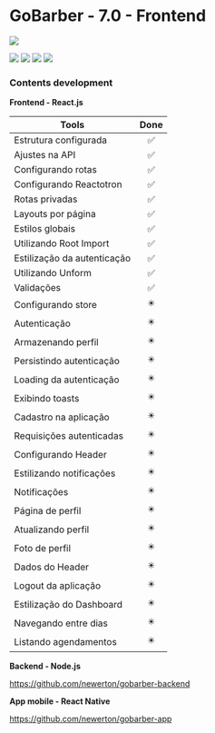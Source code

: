 # GoBarber - 7.0 - Frontend

![](https://hotmart.s3.amazonaws.com/product_contents/5bfd4a97-5e39-4c99-a871-8d3e969769cc/Course_Image01_580x320.jpg)

![](https://img.shields.io/github/stars/newerton/gobarber-frontend.svg) ![](https://img.shields.io/github/forks/newerton/gobarber-frontend.svg) ![](https://img.shields.io/github/issues/newerton/gobarber-frontend.svg) ![](https://img.shields.io/github/license/newerton/gobarber-frontend.svg)

### Contents development

**Frontend - React.js**

| Tools                       |            Done            |
| --------------------------- | :------------------------: |
| Estrutura configurada       |     :white_check_mark:     |
| Ajustes na API              |     :white_check_mark:     |
| Configurando rotas          |     :white_check_mark:     |
| Configurando Reactotron     |     :white_check_mark:     |
| Rotas privadas              |     :white_check_mark:     |
| Layouts por página          |     :white_check_mark:     |
| Estilos globais             |     :white_check_mark:     |
| Utilizando Root Import      |     :white_check_mark:     |
| Estilização da autenticação |     :white_check_mark:     |
| Utilizando Unform           |     :white_check_mark:     |
| Validações                  |     :white_check_mark:     |
| Configurando store          | :eight_pointed_black_star: |
| Autenticação                | :eight_pointed_black_star: |
| Armazenando perfil          | :eight_pointed_black_star: |
| Persistindo autenticação    | :eight_pointed_black_star: |
| Loading da autenticação     | :eight_pointed_black_star: |
| Exibindo toasts             | :eight_pointed_black_star: |
| Cadastro na aplicação       | :eight_pointed_black_star: |
| Requisições autenticadas    | :eight_pointed_black_star: |
| Configurando Header         | :eight_pointed_black_star: |
| Estilizando notificações    | :eight_pointed_black_star: |
| Notificações                | :eight_pointed_black_star: |
| Página de perfil            | :eight_pointed_black_star: |
| Atualizando perfil          | :eight_pointed_black_star: |
| Foto de perfil              | :eight_pointed_black_star: |
| Dados do Header             | :eight_pointed_black_star: |
| Logout da aplicação         | :eight_pointed_black_star: |
| Estilização do Dashboard    | :eight_pointed_black_star: |
| Navegando entre dias        | :eight_pointed_black_star: |
| Listando agendamentos       | :eight_pointed_black_star: |

**Backend - Node.js**

https://github.com/newerton/gobarber-backend

**App mobile - React Native**

https://github.com/newerton/gobarber-app
